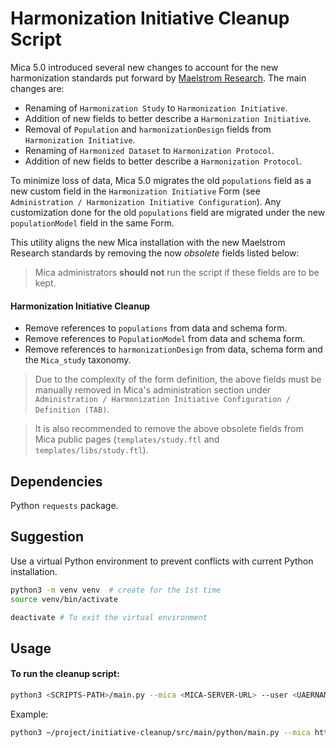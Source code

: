 # Harmonization Initiative Cleanup Script

Mica 5.0 introduced several new changes to account for the new harmonization standards put forward by [Maelstrom Research](https://www.maelstrom-research.org/). The main changes are:

- Renaming of `Harmonization Study` to `Harmonization Initiative`.
- Addition of new fields to better describe a `Harmonization Initiative`.
- Removal of `Population` and `harmonizationDesign` fields from `Harmonization Initiative`.
- Renaming of `Harmonized Dataset` to `Harmonization Protocol`.
- Addition of new fields to better describe a `Harmonization Protocol`.

To minimize loss of data, Mica 5.0 migrates the old `populations` field as a new custom field in the `Harmonization Initiative` Form (see `Administration / Harmonization Initiative Configuration`). Any customization done for the old `populations` field are migrated under the new `populationModel` field in the same Form.

This utility aligns the new Mica installation with the new Maelstrom Research standards by removing the now _obsolete_ fields listed below:

> Mica administrators **should not** run the script if these fields are to be kept.

#### Harmonization Initiative Cleanup
- Remove references to `populations` from data and schema form.
- Remove references to `PopulationModel` from data and schema form.
- Remove references to `harmonizationDesign` from data, schema form and the `Mica_study` taxonomy.

> Due to the complexity of the form definition, the above fields must be manually removed in Mica's administration section under `Administration / Harmonization Initiative Configuration / Definition (TAB)`.  

> It is also recommended to remove the above obsolete fields from Mica public pages (`templates/study.ftl` and `templates/libs/study.ftl`).

## Dependencies
Python `requests` package.

## Suggestion
Use a virtual Python environment to prevent conflicts with current Python installation.

```bash
python3 -m venv venv  # create for the 1st time
source venv/bin/activate

deactivate # To exit the virtual environment 
````

## Usage

#### To run the cleanup script:
```bash
python3 <SCRIPTS-PATH>/main.py --mica <MICA-SERVER-URL> --user <UAERNAME> --password <PASSWORD> 
```
Example:

```bash
python3 ~/project/initiative-cleanup/src/main/python/main.py --mica http://localhost:8082 --user administrator --password password
```

